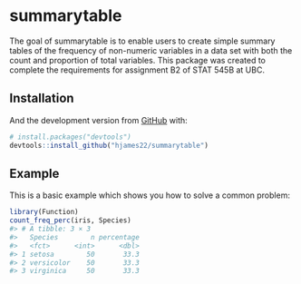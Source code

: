 
<!-- README.md is generated from README.Rmd. Please edit that file -->

# summarytable

<!-- badges: start -->
<!-- badges: end -->

The goal of summarytable is to enable users to create simple summary
tables of the frequency of non-numeric variables in a data set with both
the count and proportion of total variables. This package was created to
complete the requirements for assignment B2 of STAT 545B at UBC.

## Installation

And the development version from [GitHub](https://github.com/) with:

``` r
# install.packages("devtools")
devtools::install_github("hjames22/summarytable")
```

## Example

This is a basic example which shows you how to solve a common problem:

``` r
library(Function)
count_freq_perc(iris, Species)
#> # A tibble: 3 × 3
#>   Species        n percentage
#>   <fct>      <int>      <dbl>
#> 1 setosa        50       33.3
#> 2 versicolor    50       33.3
#> 3 virginica     50       33.3
```
